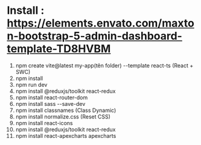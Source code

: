 # Install : https://elements.envato.com/maxton-bootstrap-5-admin-dashboard-template-TD8HVBM
1) npm create vite@latest my-app(tên folder) --template react-ts (React + SWC)
2) npm install
3) npm run dev
4) npm install @reduxjs/toolkit react-redux
5) npm install react-router-dom
6) npm install sass --save-dev
7) npm install classnames (Class Dynamic)
8) npm install normalize.css (Reset CSS)
9) npm install react-icons
11) npm install @reduxjs/toolkit react-redux
12) npm install react-apexcharts apexcharts





